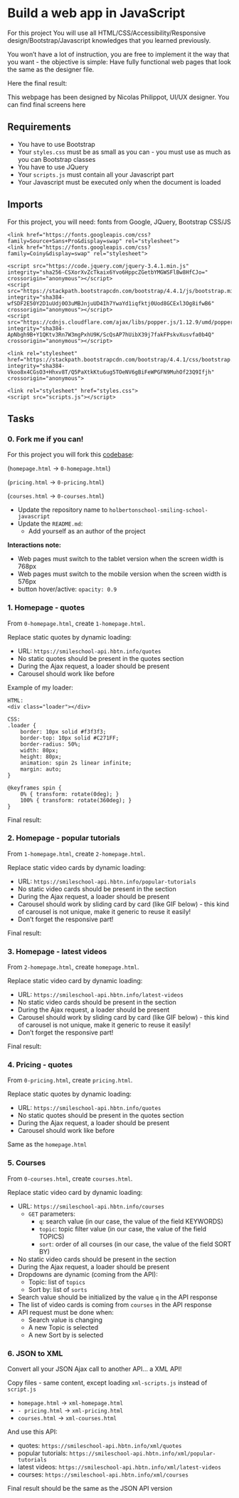# Build a web app in JavaScript

For this project You will use all HTML/CSS/Accessibility/Responsive design/Bootstrap/Javascript knowledges that you learned previously.

You won’t have a lot of instruction, you are free to implement it the way that you want - the objective is simple: Have fully functional web pages that look the same as the designer file.

Here the final result:

[](./images-README.md/3c71cc99d2fc1c12a3d3.jpg)

This webpage has been designed by Nicolas Philippot, UI/UX designer. You can find final screens here

## Requirements

- You have to use Bootstrap
- Your `styles.css` must be as small as you can - you must use as much as you can Bootstrap classes
- You have to use JQuery
- Your `scripts.js` must contain all your Javascript part
- Your Javascript must be executed only when the document is loaded

## Imports

For this project, you will need: fonts from Google, JQuery, Bootstrap CSS/JS

```
<link href="https://fonts.googleapis.com/css?family=Source+Sans+Pro&display=swap" rel="stylesheet">
<link href="https://fonts.googleapis.com/css?family=Coiny&display=swap" rel="stylesheet">

<script src="https://code.jquery.com/jquery-3.4.1.min.js" integrity="sha256-CSXorXvZcTkaix6Yvo6HppcZGetbYMGWSFlBw8HfCJo=" crossorigin="anonymous"></script>
<script src="https://stackpath.bootstrapcdn.com/bootstrap/4.4.1/js/bootstrap.min.js" integrity="sha384-wfSDF2E50Y2D1uUdj0O3uMBJnjuUD4Ih7YwaYd1iqfktj0Uod8GCExl3Og8ifwB6" crossorigin="anonymous"></script>
<script src="https://cdnjs.cloudflare.com/ajax/libs/popper.js/1.12.9/umd/popper.min.js" integrity="sha384-ApNbgh9B+Y1QKtv3Rn7W3mgPxhU9K/ScQsAP7hUibX39j7fakFPskvXusvfa0b4Q" crossorigin="anonymous"></script>

<link rel="stylesheet" href="https://stackpath.bootstrapcdn.com/bootstrap/4.4.1/css/bootstrap.min.css" integrity="sha384-Vkoo8x4CGsO3+Hhxv8T/Q5PaXtkKtu6ug5TOeNV6gBiFeWPGFN9MuhOf23Q9Ifjh" crossorigin="anonymous">

<link rel="stylesheet" href="styles.css">
<script src="scripts.js"></script>
```

## Tasks

### 0. Fork me if you can!

For this project you will fork this [codebase](https://github.com/jzamora5/holberton-smiling-school):

(`homepage.html` -> `0-homepage.html`)

(`pricing.html` -> `0-pricing.html`)

(`courses.html` -> `0-courses.html`)

- Update the repository name to `holbertonschool-smiling-school-javascript`
- Update the `README.md`:
    - Add yourself as an author of the project

**Interactions note:**

- Web pages must switch to the tablet version when the screen width is 768px
- Web pages must switch to the mobile version when the screen width is 576px
- button hover/active: `opacity: 0.9`

### 1. Homepage - quotes

From `0-homepage.html`, create `1-homepage.html`.

Replace static quotes by dynamic loading:

- URL: `https://smileschool-api.hbtn.info/quotes`
- No static quotes should be present in the quotes section
- During the Ajax request, a loader should be present
- Carousel should work like before

Example of my loader:

```
HTML:
<div class="loader"></div>

CSS:
.loader {
    border: 10px solid #f3f3f3;
    border-top: 10px solid #C271FF;
    border-radius: 50%;
    width: 80px;
    height: 80px;
    animation: spin 2s linear infinite;
    margin: auto;
}

@keyframes spin {
    0% { transform: rotate(0deg); }
    100% { transform: rotate(360deg); }
}
```

Final result:

[](./images-README.md/044058b378bfef994b7c9dd672de1dca33d5f576.gif)

### 2. Homepage - popular tutorials

From `1-homepage.html`, create `2-homepage.html`.

Replace static video cards by dynamic loading:

- URL: `https://smileschool-api.hbtn.info/popular-tutorials`
- No static video cards should be present in the section
- During the Ajax request, a loader should be present
- Carousel should work by sliding card by card (like GIF below) - this kind of carousel is not unique, make it generic to reuse it easily!
- Don’t forget the responsive part!

Final result:

[](./images-README.md/0efb5ff68c622f830a70e7aaf16bac87822462af.gif)

### 3. Homepage - latest videos

From `2-homepage.html`, create `homepage.html`.

Replace static video card by dynamic loading:

- URL: `https://smileschool-api.hbtn.info/latest-videos`
- No static video cards should be present in the section
- During the Ajax request, a loader should be present
- Carousel should work by sliding card by card (like GIF below) - this kind of carousel is not unique, make it generic to reuse it easily!
- Don’t forget the responsive part!

Final result:

[](./images-README.md/c9a421edef604cee434f02f26328f6a549abd81a.gif)

### 4. Pricing - quotes

From `0-pricing.html`, create `pricing.html`.

Replace static quotes by dynamic loading:

- URL: `https://smileschool-api.hbtn.info/quotes`
- No static quotes should be present in the quotes section
- During the Ajax request, a loader should be present
- Carousel should work like before

Same as the `homepage.html`

### 5. Courses

From `0-courses.html`, create `courses.html`.

Replace static video card by dynamic loading:

- URL: `https://smileschool-api.hbtn.info/courses`
    - `GET` parameters:
        - `q`: search value (in our case, the value of the field KEYWORDS)
        - `topic`: topic filter value (in our case, the value of the field TOPICS)
        - `sort`: order of all courses (in our case, the value of the field SORT BY)
- No static video cards should be present in the section
- During the Ajax request, a loader should be present
- Dropdowns are dynamic (coming from the API):
    - Topic: list of `topics`
    - Sort by: list of `sorts`
- Search value should be initialized by the value `q` in the API response
- The list of video cards is coming from `courses` in the API response
- API request must be done when:
    - Search value is changing
    - A new Topic is selected
    - A new Sort by is selected

[](./images-README.md/b081f3358ab5e79f44afc847d882bcf6fd5ef517.gif)

### 6. JSON to XML

Convert all your JSON Ajax call to another API… a XML API!

Copy files - same content, except loading `xml-scripts.js` instead of `script.js`

- `homepage.html` -> `xml-homepage.html`
- `- pricing.html` -> `xml-pricing.html`
- `courses.html` -> `xml-courses.html`

And use this API:

- quotes: `https://smileschool-api.hbtn.info/xml/quotes`
- popular tutorials: `https://smileschool-api.hbtn.info/xml/popular-tutorials`
- latest videos: `https://smileschool-api.hbtn.info/xml/latest-videos`
- courses: `https://smileschool-api.hbtn.info/xml/courses`

Final result should be the same as the JSON API version
